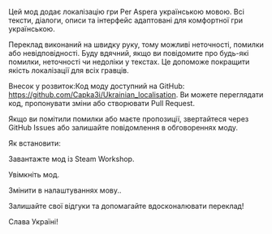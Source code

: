 Цей мод додає локалізацію гри Per Aspera українською мовою. Всі тексти, діалоги, описи та інтерфейс адаптовані для комфортної гри українською.

Переклад виконаний на швидку руку, тому можливі неточності, помилки або невідповідності. Буду вдячний, якщо ви повідомите про будь-які помилки, неточності чи недоліки у текстах. Це допоможе покращити якість локалізації для всіх гравців.

Внесок у розвиток:Код моду доступний на GitHub: https://github.com/Capka3i/Ukrainian_localisation. Ви можете переглядати код, пропонувати зміни або створювати Pull Request.

Якщо ви помітили помилки або маєте пропозиції, звертайтеся через GitHub Issues або залишайте повідомлення в обговореннях моду.

Як встановити:

Завантажте мод із Steam Workshop.

Увімкніть мод.

Змінити в налаштуваннях мову..

Залишайте свої відгуки та допомагайте вдосконалювати переклад!

Слава Україні!
